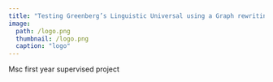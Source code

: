 ```yaml
---
title: "Testing Greenberg’s Linguistic Universal using a Graph rewriting tool"
image: 
  path: /logo.png
  thumbnail: /logo.png
  caption: "logo"
---
```


Msc first year supervised project
